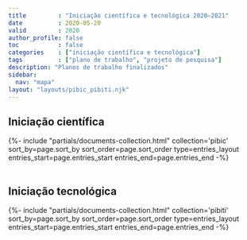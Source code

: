 ```yaml
---
title         : "Iniciação científica e tecnológica 2020–2021"
date          : 2020-05-20
valid         : 2020
author_profile: false
toc           : false
categories    : ["iniciação científica e tecnológica"]
tags          : ["plano de trabalho", "projeto de pesquisa"]
description: "Planos de trabalho finalizados"
sidebar:
  nav: "mapa"
layout: "layouts/pibic_pibiti.njk"
---
```


## Iniciação científica ##

<div class="entries-{{ entries_layout }}">
  {%- include "partials/documents-collection.html" collection='pibic' sort_by=page.sort_by sort_order=page.sort_order type=entries_layout entries_start=page.entries_start entries_end=page.entries_end -%}
</div>

<div style="clear: both">&nbsp;</div>

## Iniciação tecnológica ##

<div class="entries-{{ entries_layout }}">
  {%- include "partials/documents-collection.html" collection='pibiti' sort_by=page.sort_by sort_order=page.sort_order type=entries_layout entries_start=page.entries_start entries_end=page.entries_end -%}
</div>

<div style="clear: both">&nbsp;</div>

